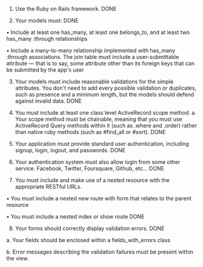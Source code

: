 1. Use the Ruby on Rails framework. 
DONE

2. Your models must: 
DONE

• Include at least one has_many, at least one belongs_to, and at least two has_many :through relationships

• Include a many-to-many relationship implemented with has_many :through associations. The join table must include a user-submittable attribute — that is to say, some attribute other than its foreign keys that can be submitted by the app's user

3. Your models must include reasonable validations for the simple attributes. You don't need to add every possible validation or duplicates, such as presence and a minimum length, but the models should defend against invalid data. 
DONE

4. You must include at least one class level ActiveRecord scope method. a. Your scope method must be chainable, meaning that you must use ActiveRecord Query methods within it (such as .where and .order) rather than native ruby methods (such as #find_all or #sort).
DONE

5. Your application must provide standard user authentication, including signup, login, logout, and passwords.
DONE

6. Your authentication system must also allow login from some other service. Facebook, Twitter, Foursquare, Github, etc...
DONE

7. You must include and make use of a nested resource with the appropriate RESTful URLs.

• You must include a nested new route with form that relates to the parent resource

• You must include a nested index or show route
DONE

8. Your forms should correctly display validation errors.
DONE

a. Your fields should be enclosed within a fields_with_errors class

b. Error messages describing the validation failures must be present within the view.

